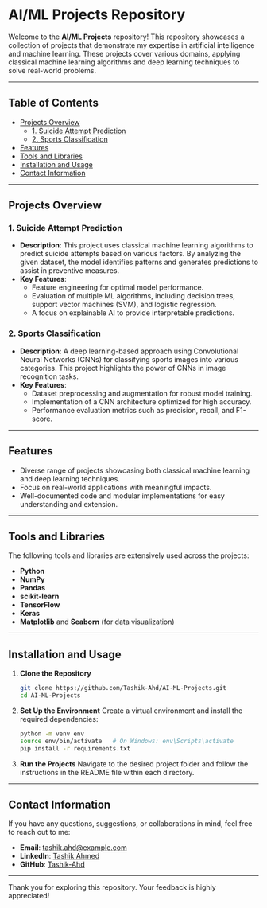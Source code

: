 # AI/ML Projects Repository

Welcome to the **AI/ML Projects** repository! This repository showcases a collection of projects that demonstrate my expertise in artificial intelligence and machine learning. These projects cover various domains, applying classical machine learning algorithms and deep learning techniques to solve real-world problems.

---

## Table of Contents

- [Projects Overview](#projects-overview)
  - [1. Suicide Attempt Prediction](#1-suicide-attempt-prediction)
  - [2. Sports Classification](#2-sports-classification)
- [Features](#features)
- [Tools and Libraries](#tools-and-libraries)
- [Installation and Usage](#installation-and-usage)
- [Contact Information](#contact-information)

---

## Projects Overview

### 1. Suicide Attempt Prediction
- **Description**: This project uses classical machine learning algorithms to predict suicide attempts based on various factors. By analyzing the given dataset, the model identifies patterns and generates predictions to assist in preventive measures.
- **Key Features**:
  - Feature engineering for optimal model performance.
  - Evaluation of multiple ML algorithms, including decision trees, support vector machines (SVM), and logistic regression.
  - A focus on explainable AI to provide interpretable predictions.

### 2. Sports Classification
- **Description**: A deep learning-based approach using Convolutional Neural Networks (CNNs) for classifying sports images into various categories. This project highlights the power of CNNs in image recognition tasks.
- **Key Features**:
  - Dataset preprocessing and augmentation for robust model training.
  - Implementation of a CNN architecture optimized for high accuracy.
  - Performance evaluation metrics such as precision, recall, and F1-score.

---

## Features

- Diverse range of projects showcasing both classical machine learning and deep learning techniques.
- Focus on real-world applications with meaningful impacts.
- Well-documented code and modular implementations for easy understanding and extension.

---

## Tools and Libraries

The following tools and libraries are extensively used across the projects:

- **Python**
- **NumPy**
- **Pandas**
- **scikit-learn**
- **TensorFlow**
- **Keras**
- **Matplotlib** and **Seaborn** (for data visualization)

---

## Installation and Usage

1. **Clone the Repository**
   ```bash
   git clone https://github.com/Tashik-Ahd/AI-ML-Projects.git
   cd AI-ML-Projects
   ```

2. **Set Up the Environment**
   Create a virtual environment and install the required dependencies:
   ```bash
   python -m venv env
   source env/bin/activate   # On Windows: env\Scripts\activate
   pip install -r requirements.txt
   ```

3. **Run the Projects**
   Navigate to the desired project folder and follow the instructions in the README file within each directory.

---

## Contact Information

If you have any questions, suggestions, or collaborations in mind, feel free to reach out to me:

- **Email**: [tashik.ahd@example.com](mailto:tashik.ahd@example.com)
- **LinkedIn**: [Tashik Ahmed](https://linkedin.com/in/ahmedtashik)
- **GitHub**: [Tashik-Ahd](https://github.com/Tashik-Ahd)

---

Thank you for exploring this repository. Your feedback is highly appreciated!

